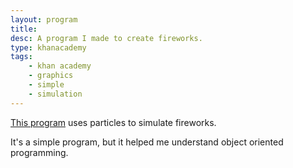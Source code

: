 ```yaml
---
layout: program
title: 
desc: A program I made to create fireworks.
type: khanacademy
tags:
    - khan academy
    - graphics
    - simple
    - simulation
---
```


[This program](https://www.khanacademy.org/computer-programming/fireworks/4773674044751872) uses particles to simulate fireworks. 

It's a simple program, but it helped me understand object oriented programming.